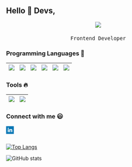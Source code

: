 ## Hello :wave: Devs, 

<p align="center">
  <img src="https://media.licdn.com/dms/image/D4E16AQGBcQXJyJ93ng/profile-displaybackgroundimage-shrink_350_1400/0/1686686701781?e=1703721600&v=beta&t=zS0wdFtHyK47kdbNUZ7IF89zL9aPaJwQlFxVoASssPE" width=1200>
  <br><br>
  <samp>
  Frontend Developer

  </samp>
</p>

### Programming Languages  :rocket:
|<img src="https://upload.wikimedia.org/wikipedia/commons/thumb/4/47/React.svg/1200px-React.svg.png" width=60> | <img src="https://www.desarrollosnea.com/images/technology/redux.png" width=60> | <img src="https://raw.githubusercontent.com/coderjojo/coderjojo/master/img/js.png" width=60> | <img src="https://res.cloudinary.com/practicaldev/image/fetch/s--RpUfSAFP--/c_imagga_scale,f_auto,fl_progressive,h_1080,q_auto,w_1080/https://dev-to-uploads.s3.amazonaws.com/uploads/articles/8otweo5ef6kwc26rmxe5.png" width=60> | <img src="https://web-strapi.mrmilu.com/uploads/flutter_logo_470e9f7491.png" width=60> | <img src="https://upload.wikimedia.org/wikipedia/commons/thumb/4/4c/Typescript_logo_2020.svg/1200px-Typescript_logo_2020.svg.png" width=60>
|:---:|:---:|:---:|:---:|:---:|:---:|


### Tools :fire:
|<img src="https://cdn.freebiesupply.com/logos/thumbs/2x/visual-studio-code-logo.png" width=60> | <img src="https://raw.githubusercontent.com/coderjojo/coderjojo/master/img/github.svg" width=60> | 
|:---:|:---:|

### Connect with me :smiley:
<a href="https://www.linkedin.com/in/jorge-mestre-lozano-ba48b2154/">
  <img align="left" alt="mestre lozano Linkedin" width="21px" src="https://raw.githubusercontent.com/edent/SuperTinyIcons/099dc12b59179d07d534069bc8551718f786d91a/images/svg/linkedin.svg" />
</a>

<br/> <br/>

[![Top Langs](https://github-readme-stats.vercel.app/api/top-langs/?username=jmestrelozano)](https://github.com/anuraghazra/github-readme-stats)

![GitHub stats](https://github-readme-stats.vercel.app/api?username=jmestrelozano&show_icons=true)  

